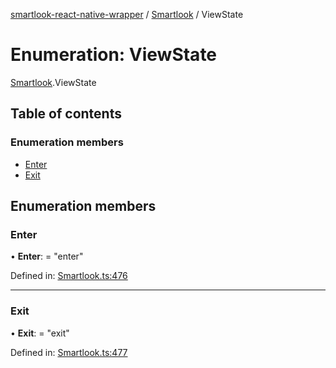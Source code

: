 [smartlook-react-native-wrapper](../README.md) / [Smartlook](../modules/smartlook.md) / ViewState

# Enumeration: ViewState

[Smartlook](../modules/smartlook.md).ViewState

## Table of contents

### Enumeration members

- [Enter](smartlook.viewstate.md#enter)
- [Exit](smartlook.viewstate.md#exit)

## Enumeration members

### Enter

• **Enter**: = "enter"

Defined in: [Smartlook.ts:476](https://github.com/smartlook/smartlook-react-native-bridge/blob/57f2866/src/Smartlook.ts#L476)

___

### Exit

• **Exit**: = "exit"

Defined in: [Smartlook.ts:477](https://github.com/smartlook/smartlook-react-native-bridge/blob/57f2866/src/Smartlook.ts#L477)
